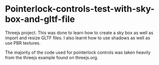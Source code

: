 # Pointerlock-controls-test-with-sky-box-and-gltf-file
Threejs project. This was done to learn how to create a sky box as well as import and resize GLTF files. I also learnt how to use shadows as well as use PBR textures.

The majority of the code used for pointerlock controls was taken heavily from the threejs example found on threejs.org.
